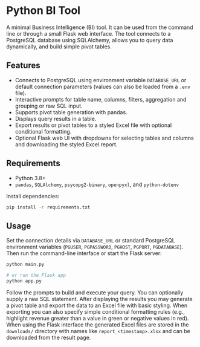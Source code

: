 # Python BI Tool

A minimal Business Intelligence (BI) tool. It can be used from the command line or through a small Flask web interface. The tool connects to a PostgreSQL database using SQLAlchemy, allows you to query data dynamically, and build simple pivot tables.

## Features

- Connects to PostgreSQL using environment variable `DATABASE_URL` or default connection parameters (values can also be loaded from a `.env` file).
- Interactive prompts for table name, columns, filters, aggregation and grouping or raw SQL input.
- Supports pivot table generation with pandas.
- Displays query results in a table.
- Export results or pivot tables to a styled Excel file with optional conditional formatting.
- Optional Flask web UI with dropdowns for selecting tables and columns and downloading the styled Excel report.

## Requirements

- Python 3.8+
- `pandas`, `SQLAlchemy`, `psycopg2-binary`, `openpyxl`, and `python-dotenv`

Install dependencies:

```bash
pip install -r requirements.txt
```

## Usage

Set the connection details via `DATABASE_URL` or standard PostgreSQL environment variables (`PGUSER`, `PGPASSWORD`, `PGHOST`, `PGPORT`, `PGDATABASE`). Then run the command-line interface or start the Flask server:

```bash
python main.py

# or run the Flask app
python app.py
```

Follow the prompts to build and execute your query. You can optionally supply a raw SQL statement. After displaying the results you may generate a pivot table and export the data to an Excel file with basic styling. When exporting you can also specify simple conditional formatting rules (e.g., highlight revenue greater than a value in green or negative values in red).
When using the Flask interface the generated Excel files are stored in the `downloads/` directory with names like `report_<timestamp>.xlsx` and can be downloaded from the result page.

